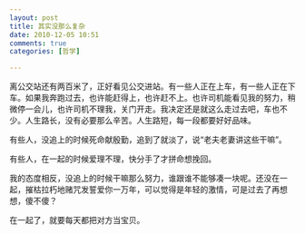 ```yaml
---
layout: post
title: 其实没那么复杂
date: 2010-12-05 10:51
comments: true
categories: [哲学]

---
```


离公交站还有两百米了，正好看见公交进站。有一些人正在上车，有一些人正在下车。如果我奔跑过去，也许能赶得上，也许赶不上。也许司机能看见我的努力，稍微停一会儿，也许司机不理我，关门开走。我决定还是就这么走过去吧，车也不少。人生路长，没有必要那么辛苦。人生路短，每一段都要好好品味。

有些人，没追上的时候死命献殷勤，追到了就淡了，说“老夫老妻讲这些干嘛”。

有些人，在一起的时候爱理不理，快分手了才拼命想挽回。

我的态度相反，没追上的时候干嘛那么努力，谁跟谁不能够凑一块呢。还没在一起，摧枯拉朽地赌咒发誓爱你一万年，可以觉得是年轻的激情，可是过去了再想想，傻不傻？

在一起了，就要每天都把对方当宝贝。

